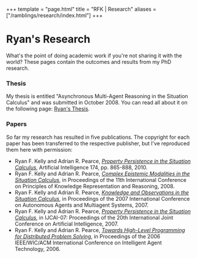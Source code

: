+++
template = "page.html"
title = "RFK | Research"
aliases = ["/ramblings/research/index.html"]
+++


  <h1>Ryan's Research</h1>

  <p>What's the point of doing academic work if you're not sharing it with the 
world?  These pages contain the outcomes and results from my PhD research.</p>

  <h3>Thesis</h3>
  <p>My thesis is entitled "Asynchronous Multi-Agent Reasoning in the Situation Calculus" and was submitted in October 2008.  You can read all about it on the following page: <a href="./thesis/">Ryan's Thesis</a>.</p>

  <h3>Papers</h3>
<p>So far my research has resulted in five publications.  The copyright for 
each paper has been transferred to the respective publisher, but I've 
reproduced them here with permission:
</p>
<ul>
  <li>Ryan F. Kelly and Adrian R. Pearce, <a href="http://dx.doi.org/10.1016/j.artint.2010.05.003"><i>Property Persistence in the Situation Calculus</i></a>, Artificial Intelligence 174, pp. 865-888, 2010.</li>
  <li>Ryan F. Kelly and Adrian R. Pearce, <a href="./papers/rfkelly_kr2008.pdf"><i>Complex Epistemic Modalities in the Situation Calculus</i></a>, in Proceedings of the 11th International Conference on Principles of Knowledge Representation and Reasoning, 2008.</li>
  <li>Ryan F. Kelly and Adrian R. Pearce, <a href="./papers/rfkelly_aamas2007.pdf"><i>Knowledge and Observations in the Situation Calculus</i></a>, in Proceedings of the 2007 International Conference on Autonomous Agents and Multiagent Systems, 2007.</li>
  <li>Ryan F. Kelly and Adrian R. Pearce, <a href="./papers/rfkelly_ijcai2007.pdf"><i>Property Persistence in the Situation Calculus</i></a>, in IJCAI-07: Proceedings of the 20th International Joint Conference on Artificial Intelligence, 2007.</li>
  <li>Ryan F. Kelly and Adrian R. Pearce, <a href="./papers/rfkelly_iat2006.pdf"><i>Towards High-Level Programming for Distributed Problem Solving</i></a>, in Proceedings of the 2006 IEEE/WIC/ACM International Conference on Intelligent Agent Technology, 2006.</li>
</ul>

